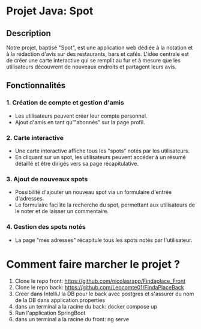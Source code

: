 # Projet Java: Spot

## Description

Notre projet, baptisé "Spot", est une application web dédiée à la notation et à la rédaction d'avis sur des restaurants, bars et cafés. L'idée centrale est de créer une carte interactive qui se remplit au fur et à mesure que les utilisateurs découvrent de nouveaux endroits et partagent leurs avis.

## Fonctionnalités

### 1. Création de compte et gestion d'amis

- Les utilisateurs peuvent créer leur compte personnel.
- Ajout d'amis en tant qu'"abonnés" sur la page profil.

### 2. Carte interactive

- Une carte interactive affiche tous les "spots" notés par les utilisateurs.
- En cliquant sur un spot, les utilisateurs peuvent accéder à un résumé détaillé et être dirigés vers sa page récapitulative.

### 3. Ajout de nouveaux spots

- Possibilité d'ajouter un nouveau spot via un formulaire d'entrée d'adresses.
- Le formulaire facilite la recherche du spot, permettant aux utilisateurs de le noter et de laisser un commentaire.

### 4. Gestion des spots notés

- La page "mes adresses" récapitule tous les spots notés par l'utilisateur.

# Comment faire marcher le projet ? 

1. Clone le repo front: https://github.com/nicolasrapp/Findaplace_Front
2. Clone le repo back: https://github.com/Leocomte01/FindaPlaceBack
3. Creer dans IntelliJ la DB pour le back avec postgres et s'assurer du nom de la DB dans application.properties
4. dans un terminal a la racine du back: docker compose up
5. Run l'application SpringBoot
6. dans un terminal a la racine du front: ng serve
